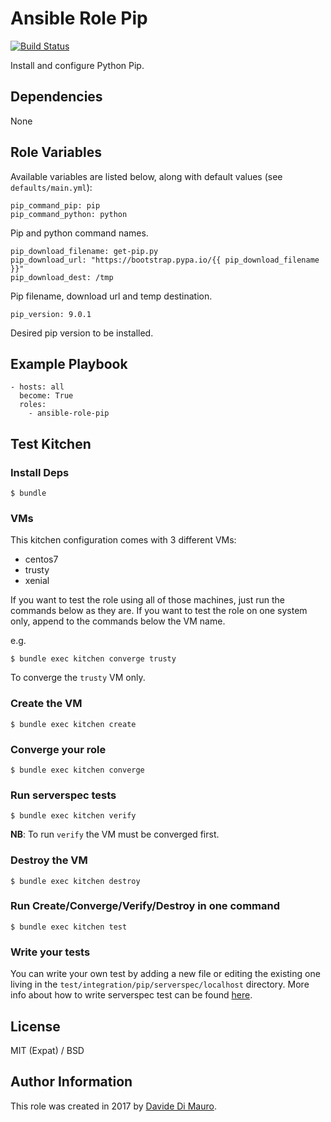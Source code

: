 # Ansible Role Pip

[![Build Status](https://travis-ci.org/darkraiden/ansible-role-pip.svg?branch=master)](https://travis-ci.org/darkraiden/ansible-role-pip)

Install and configure Python Pip.

## Dependencies

None

## Role Variables

Available variables are listed below, along with default values (see `defaults/main.yml`):

```
pip_command_pip: pip
pip_command_python: python
```

Pip and python command names.

```
pip_download_filename: get-pip.py
pip_download_url: "https://bootstrap.pypa.io/{{ pip_download_filename }}"
pip_download_dest: /tmp
```

Pip filename, download url and temp destination.

```
pip_version: 9.0.1
```

Desired pip version to be installed.

## Example Playbook

```
- hosts: all
  become: True
  roles:
    - ansible-role-pip
```

## Test Kitchen

### Install Deps

```
$ bundle
```

### VMs

This kitchen configuration comes with 3 different VMs:

* centos7
* trusty
* xenial

If you want to test the role using all of those machines, just run the commands below as they are. If you want to test the role on one system only, append to the commands below the VM name.

e.g.

```
$ bundle exec kitchen converge trusty
```

To converge the `trusty` VM only.

### Create the VM

```
$ bundle exec kitchen create
```

### Converge your role

```
$ bundle exec kitchen converge
```

### Run serverspec tests

```
$ bundle exec kitchen verify
```

**NB**: To run `verify` the VM must be converged first.

### Destroy the VM

```
$ bundle exec kitchen destroy
```

### Run Create/Converge/Verify/Destroy in one command

```
$ bundle exec kitchen test
```

### Write your tests

You can write your own test by adding a new file or editing the existing one living in the `test/integration/pip/serverspec/localhost` directory. More info about how to write serverspec test can be found [here](http://serverspec.org/).

## License

MIT (Expat) / BSD

## Author Information

This role was created in 2017 by [Davide Di Mauro](https://github.com/darkraiden).

